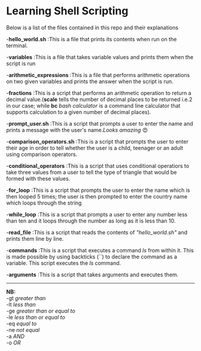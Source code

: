 # Learning Shell Scripting

Below is a list of the files contained in this repo and their explanations

-**hello_world.sh**
:This is a file that prints its contents when run on the terminal.

-**variables**
:This is a file that takes variable values and prints them when the script is run

-**arithmetic_expressions**
:This is a file that performs arithmetic operations on two given variables and prints the answer when the script is run.

-**fractions**
:This is a script that performs an arithmetic operation to return a decimal value.(**scale** tells the number of decimal places to be returned i.e.2 in our case; while **bc** *bash calculator* is a command line calculator that supports calculation to a given number of decimal places).

-**prompt_user.sh**
:This is a script that prompts a user to enter the name and prints a message with the user's name.*Looks amazing* :heart_eyes:

-**comparison_operators.sh**
:This is a script that prompts the user to enter their age in order to tell whether the user is a child, teenager or an adult using comparison operators.

-**conditional_operators**
:This is a script that uses conditional operatiors to take three values from a user to tell the type of triangle that would be formed with these values.

-**for_loop**
:This is a script that prompts the user to enter the name which is then looped 5 times; the user is then prompted to enter the country name which loops through the string

-**while_loop**
:This is a script that prompts a user to enter any number less than ten and it loops through the number as long as it is less than 10.

-**read_file**
:This is a script that reads the contents of *"hello_world.sh"* and prints them line by line.

-**commands**
:This is a script that executes a command *ls* from within it. This is made possible by using backticks (``) to declare the command as a variable. This script executes the *ls* command.

-**arguments**
:This is a script that takes arguments and executes them.


---
**NB:**<br>
-gt *greater than*<br>
-lt *less than*<br>
-ge *greater than or equal to*<br>
-le *less than or equal to*<br>
-eq *equal to*<br>
-ne *not equal*<br>
-a *AND*<br>
-o *OR*<br>
